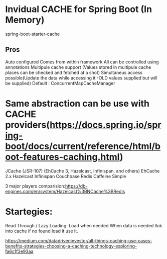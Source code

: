 Invidual CACHE for Spring Boot (In Memory)
=======================

spring-boot-starter-cache

Pros
--------
Auto configured
Comes from within framework
All can be controlled using annotations
Multipule cache support (Values stored in multipule cache places can be checked and fetched at a shot)
Simultaneus access possible(Update the data while accessing it -OLD values supplied but will be supplied)
Default : ConcurrentMapCacheManager

Same abstraction can be use with CACHE providers(https://docs.spring.io/spring-boot/docs/current/reference/html/boot-features-caching.html)
======================================
JCache (JSR-107) (EhCache 3, Hazelcast, Infinispan, and others)
EhCache 2.x
Hazelcast
Infinispan
Couchbase
Redis
Caffeine
Simple


3 major players comparision:https://db-engines.com/en/system/Hazelcast%3BNCache%3BRedis


Startegies:
========

Read Through / Lazy Loading: Load when needed
When data is needed llok into cache if no found load it use it.

https://medium.com/datadriveninvestor/all-things-caching-use-cases-benefits-strategies-choosing-a-caching-technology-exploring-fa6c1f2e93aa
